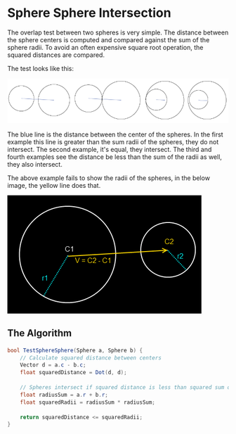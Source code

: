 # Sphere Sphere Intersection

The overlap test between two spheres is very simple. The distance between the sphere centers is computed and compared against the sum of the sphere radii. To avoid an often expensive square root operation, the squared distances are compared.

The test looks like this:

![INT](NhwT6.png)

The blue line is the distance between the center of the spheres. In the first example this line is greater than the sum radii of the spheres, they do not intersect. The second example, it's equal, they intersect. The third and fourth examples see the distance be less than the sum of the radii as well, they also intersect.

The above example fails to show the radii of the spheres, in the below image, the yellow line does that.

![NIT](sphtosph.png)

## The Algorithm


```cs
bool TestSphereSphere(Sphere a, Sphere b) {
    // Calculate squared distance between centers
    Vector d = a.c - b.c;
    float squaredDistance = Dot(d, d);
    
    // Spheres intersect if squared distance is less than squared sum of radii
    float radiusSum = a.r + b.r;
    float squaredRadii = radiusSum * radiusSum;
    
    return squaredDistance <= squaredRadii;
}
```